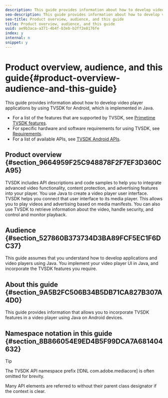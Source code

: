 ```yaml
---
description: This guide provides information about how to develop video player applications by using TVSDK for Android, which is implemented in Java.
seo-description: This guide provides information about how to develop video player applications by using TVSDK for Android, which is implemented in Java.
seo-title: Product overview, audience, and this guide
title: Product overview, audience, and this guide
uuid: ae9b3aca-a371-4b4f-b3eb-b2ff2e8176fe
index: y
internal: n
snippet: y
---
```


# Product overview, audience, and this guide{#product-overview-audience-and-this-guide}

This guide provides information about how to develop video player applications by using TVSDK for Android, which is implemented in Java.

<a id="section_FC24E86A2E6442B8A3769160769BBDFA"></a>

* For a list of the features that are supported by TVSDK, see [Primetime TVSDK features](../../TVSDK-2.5-for-Android/overview-prod-audience-guide/c-psdk-android-2.5-overview-of-the-player.md#c_psdk_overview-of-the-player-features). 
* For specific hardware and software requirements for using TVSDK, see [Requirements](../../TVSDK-2.5-for-Android/c-psdk-android-2.5-requirements.md#c_psdk_requirements). 
* For a list of available APIs, see [TVSDK Android APIs](http://help.adobe.com/en_US/primetime/api/psdk/javadoc_2.5/).

## Product overview {#section_9664959F25C948878F2F7EF3D360CA95}

TVSDK includes API descriptions and code samples to help you to integrate advanced video functionality, content protection, and advertising features into your player. You use Java to create a video player user interface. TVSDK helps you connect that user interface to its media player. This allows you to play videos and advertising based on media manifests. You can also use TVSDK to retrieve information about the video, handle security, and control and monitor playback.

## Audience {#section_527860B373734D3BA89FCF5EC1F6DC37}

This guide assumes that you understand how to develop applications and video players using Java. You implement your video player UI in Java, and incorporate the TVSDK features you require.

## About this guide {#section_9A5B2FC506B34B5DB71CA827B307A4D0}

This guide provides information that allows you to incorporate TVSDK features in a video player using Java on Android devices.

## Namespace notation in this guide {#section_8B866054E9ED4B5F99DCA7A681404632}

>[!TIP]
>
>The TVSDK API namespace prefix [!DNL com.adobe.mediacore] is often omitted for brevity. 
>
>Many API elements are referred to without their parent class designator if the context is clear.

